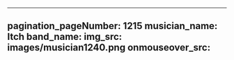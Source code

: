 ------
pagination_pageNumber: 1215
musician_name: Itch
band_name: 
img_src: images/musician1240.png
onmouseover_src: 
------